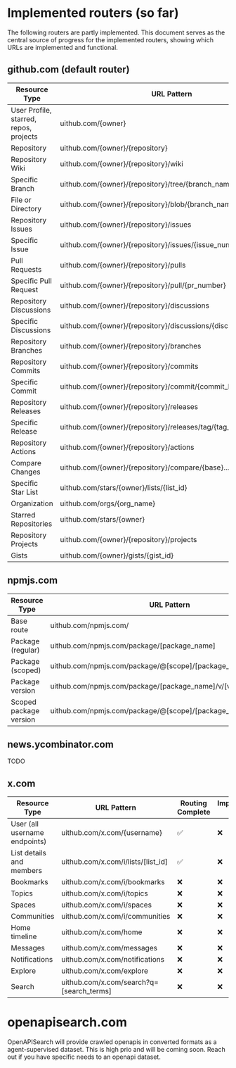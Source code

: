 # Implemented routers (so far)

The following routers are partly implemented. This document serves as the central source of progress for the implemented routers, showing which URLs are implemented and functional.

## github.com (default router)

| Resource Type                          | URL Pattern                                                       | Routing Complete | Implementation Done | Stable |
| -------------------------------------- | ----------------------------------------------------------------- | ---------------- | ------------------- | ------ |
| User Profile, starred, repos, projects | uithub.com/{owner}                                                | ✅               | ❌                  | ❌     |
| Repository                             | uithub.com/{owner}/{repository}                                   | ✅               | ✅                  | ❌     |
| Repository Wiki                        | uithub.com/{owner}/{repository}/wiki                              | ✅               | 🟠                  | ❌     |
| Specific Branch                        | uithub.com/{owner}/{repository}/tree/{branch_name}                | ✅               | ✅                  | ✅     |
| File or Directory                      | uithub.com/{owner}/{repository}/blob/{branch_name}/{path_to_file} | ✅               | ✅                  | ✅     |
| Repository Issues                      | uithub.com/{owner}/{repository}/issues                            | ✅               | 🟠                  | ❌     |
| Specific Issue                         | uithub.com/{owner}/{repository}/issues/{issue_number}             | ✅               | 🟠                  | ❌     |
| Pull Requests                          | uithub.com/{owner}/{repository}/pulls                             | ✅               | 🟠                  | ❌     |
| Specific Pull Request                  | uithub.com/{owner}/{repository}/pull/{pr_number}                  | ✅               | 🟠                  | ❌     |
| Repository Discussions                 | uithub.com/{owner}/{repository}/discussions                       | ✅               | 🟠                  | ❌     |
| Specific Discussions                   | uithub.com/{owner}/{repository}/discussions/{discussion_number}   | ✅               | 🟠                  | ❌     |
| Repository Branches                    | uithub.com/{owner}/{repository}/branches                          | ✅               | ❌                  | ❌     |
| Repository Commits                     | uithub.com/{owner}/{repository}/commits                           | ✅               | ❌                  | ❌     |
| Specific Commit                        | uithub.com/{owner}/{repository}/commit/{commit_hash}              | ✅               | ❌                  | ❌     |
| Repository Releases                    | uithub.com/{owner}/{repository}/releases                          | ✅               | ❌                  | ❌     |
| Specific Release                       | uithub.com/{owner}/{repository}/releases/tag/{tag_name}           | ✅               | ❌                  | ❌     |
| Repository Actions                     | uithub.com/{owner}/{repository}/actions                           | ✅               | ❌                  | ❌     |
| Compare Changes                        | uithub.com/{owner}/{repository}/compare/{base}...{head}           | ✅               | ❌                  | ❌     |
| Specific Star List                     | uithub.com/stars/{owner}/lists/{list_id}                          | ✅               | ❌                  | ❌     |
| Organization                           | uithub.com/orgs/{org_name}                                        | ✅               | ❌                  | ❌     |
| Starred Repositories                   | uithub.com/stars/{owner}                                          | ❌               | ❌                  | ❌     |
| Repository Projects                    | uithub.com/{owner}/{repository}/projects                          | ❌               | ❌                  | ❌     |
| Gists                                  | uithub.com/{owner}/gists/{gist_id}                                | ❌               | ❌                  | ❌     |

## npmjs.com

| Resource Type          | URL Pattern                                                      | Routing Complete | Implementation Done | Stable |
| ---------------------- | ---------------------------------------------------------------- | ---------------- | ------------------- | ------ |
| Base route             | uithub.com/npmjs.com/                                            | ❌               | ❌                  | ❌     |
| Package (regular)      | uithub.com/npmjs.com/package/[package_name]                      | ✅               | ✅                  | ✅     |
| Package (scoped)       | uithub.com/npmjs.com/package/@[scope]/[package_name]             | ✅               | ✅                  | ✅     |
| Package version        | uithub.com/npmjs.com/package/[package_name]/v/[version]          | ✅               | ✅                  | ✅     |
| Scoped package version | uithub.com/npmjs.com/package/@[scope]/[package_name]/v/[version] | ✅               | ✅                  | ✅     |

## news.ycombinator.com

TODO

## x.com

| Resource Type                 | URL Pattern                              | Routing Complete | Implementation Done | Stable |
| ----------------------------- | ---------------------------------------- | ---------------- | ------------------- | ------ |
| User (all username endpoints) | uithub.com/x.com/{username}              | ✅               | ❌                  | ❌     |
| List details and members      | uithub.com/x.com/i/lists/[list_id]       | ✅               | ❌                  | ❌     |
| Bookmarks                     | uithub.com/x.com/i/bookmarks             | ❌               | ❌                  | ❌     |
| Topics                        | uithub.com/x.com/i/topics                | ❌               | ❌                  | ❌     |
| Spaces                        | uithub.com/x.com/i/spaces                | ❌               | ❌                  | ❌     |
| Communities                   | uithub.com/x.com/i/communities           | ❌               | ❌                  | ❌     |
| Home timeline                 | uithub.com/x.com/home                    | ❌               | ❌                  | ❌     |
| Messages                      | uithub.com/x.com/messages                | ❌               | ❌                  | ❌     |
| Notifications                 | uithub.com/x.com/notifications           | ❌               | ❌                  | ❌     |
| Explore                       | uithub.com/x.com/explore                 | ❌               | ❌                  | ❌     |
| Search                        | uithub.com/x.com/search?q=[search_terms] | ❌               | ❌                  | ❌     |

# openapisearch.com

OpenAPISearch will provide crawled openapis in converted formats as a agent-supervised dataset. This is high prio and will be coming soon. Reach out if you have specific needs to an openapi dataset.
